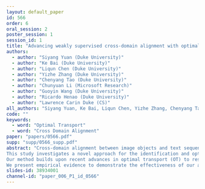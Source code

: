 ```yaml
---
layout: default_paper
id: 566
order: 6
oral_session: 2
poster_session: 1
session_id: 1
title: "Advancing weakly supervised cross-domain alignment with optimal transport"
authors:
  - author: "Siyang Yuan (Duke University)"
  - author: "Ke Bai (Duke University)"
  - author: "Liqun Chen (Duke University)"
  - author: "Yizhe Zhang (Duke University)"
  - author: "Chenyang Tao (Duke University)"
  - author: "Chunyuan Li (Microsoft Research)"
  - author: "Guoyin Wang (Duke University)"
  - author: "Ricardo Henao (Duke University)"
  - author: "Lawrence Carin Duke (CS)"
all_authors: "Siyang Yuan, Ke Bai, Liqun Chen, Yizhe Zhang, Chenyang Tao, Chunyuan Li, Guoyin Wang, Ricardo Henao and Lawrence Carin Duke"
code: ""
keywords:
  - word: "Optimal Transport"
  - word: "Cross Domain Alignment"
paper: "papers/0566.pdf"
supp: "supp/0566_supp.pdf"
abstract: "Cross-domain alignment between image objects and text sequences is key to many visual-language tasks and it poses a fundamental challenge to both computer vision and natural language processing.
This study investigates a novel approach for the identification and optimization of  fine-grained semantic similarities between image and text entities, under a weakly-supervised setup, improving performance over state-of-the-art solutions.
Our method builds upon recent advances in optimal transport (OT) to resolve the cross-domain matching problem in a principled manner. Formulated as a drop-in regularizer, the proposed OT solution can be efficiently computed and used in combination with other existing approaches. 
We present empirical evidence to demonstrate the effectiveness of our approach, that enables simpler model architectures to outperform or be comparable with more sophisticated designs on a range of vision-language tasks."
slides-id: 38934001
channel-id: "paper_006_P1_id_0566"
---
```

